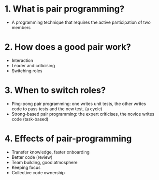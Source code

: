 # 1. What is pair programming?
 - A programming technique that requires the active participation of two members

# 2. How does a good pair work?
- Interaction
- Leader and criticising
- Switching roles

# 3. When to switch roles?
- Ping-pong pair programming: one writes unit tests, the other writes code to pass tests and the new test. (a cycle)
- Strong-based pair programming: the expert criticises, the novice writes code (task-based)

# 4. Effects of pair-programming
- Transfer knowledge, faster onboarding
- Better code (review)
- Team building, good atmosphere
- Keeping focus
- Collective code ownership
